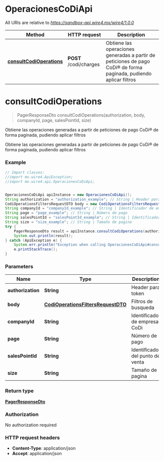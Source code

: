 # OperacionesCoDiApi

All URIs are relative to *https://sandbox-api.wire4.mx/wire4/1.0.0*

Method | HTTP request | Description
------------- | ------------- | -------------
[**consultCodiOperations**](OperacionesCoDiApi.md#consultCodiOperations) | **POST** /codi/charges | Obtiene las operaciones generadas a partir de peticiones de pago CoDi® de forma paginada, pudiendo aplicar filtros

<a name="consultCodiOperations"></a>
# **consultCodiOperations**
> PagerResponseDto consultCodiOperations(authorization, body, companyId, page, salesPointId, size)

Obtiene las operaciones generadas a partir de peticiones de pago CoDi® de forma paginada, pudiendo aplicar filtros

Obtiene las operaciones generadas a partir de peticiones de pago CoDi® de forma paginada, pudiendo aplicar filtros

### Example
```java
// Import classes:
//import mx.wire4.ApiException;
//import mx.wire4.api.OperacionesCoDiApi;


OperacionesCoDiApi apiInstance = new OperacionesCoDiApi();
String authorization = "authorization_example"; // String | Header para token
CodiOperationsFiltersRequestDTO body = new CodiOperationsFiltersRequestDTO(); // CodiOperationsFiltersRequestDTO | Filtros de busqueda
String companyId = "companyId_example"; // String | Identificador de empresa CoDi
String page = "page_example"; // String | Número de pago
String salesPointId = "salesPointId_example"; // String | Identificador del punto de venta
String size = "size_example"; // String | Tamaño de pagina
try {
    PagerResponseDto result = apiInstance.consultCodiOperations(authorization, body, companyId, page, salesPointId, size);
    System.out.println(result);
} catch (ApiException e) {
    System.err.println("Exception when calling OperacionesCoDiApi#consultCodiOperations");
    e.printStackTrace();
}
```

### Parameters

Name | Type | Description  | Notes
------------- | ------------- | ------------- | -------------
 **authorization** | **String**| Header para token |
 **body** | [**CodiOperationsFiltersRequestDTO**](CodiOperationsFiltersRequestDTO.md)| Filtros de busqueda | [optional]
 **companyId** | **String**| Identificador de empresa CoDi | [optional]
 **page** | **String**| Número de pago | [optional]
 **salesPointId** | **String**| Identificador del punto de venta | [optional]
 **size** | **String**| Tamaño de pagina | [optional]

### Return type

[**PagerResponseDto**](PagerResponseDto.md)

### Authorization

No authorization required

### HTTP request headers

 - **Content-Type**: application/json
 - **Accept**: application/json

